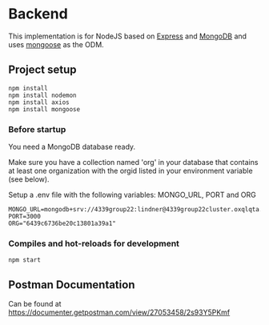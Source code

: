# Backend

This implementation is for NodeJS based on [Express](https://expressjs.com/) and [MongoDB](https://www.mongodb.com/) and uses [mongoose](https://mongoosejs.com/) as the ODM.

## Project setup

    npm install
    npm install nodemon
    npm install axios
    npm install mongoose

### Before startup
You need a MongoDB database ready.

Make sure you have a collection named 'org' in your database that contains at least one organization with the orgid listed in your environment variable (see below).

Setup a .env file with the following variables: MONGO_URL, PORT and ORG

    MONGO_URL=mongodb+srv://4339group22:lindner@4339group22cluster.oxqlqta.mongodb.net/DataPlatformProject
    PORT=3000
    ORG="6439c6736be20c13801a39a1"

### Compiles and hot-reloads for development

    npm start

## Postman Documentation

Can be found at <https://documenter.getpostman.com/view/27053458/2s93Y5PKmf>
